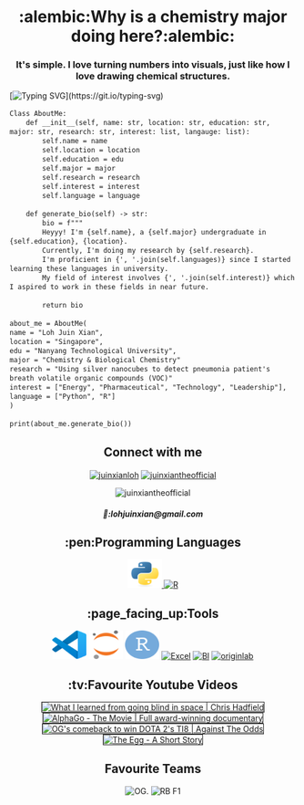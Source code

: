 
<h1 align="center">:alembic:Why is a chemistry major doing here?:alembic:</h1>
<h3 align="center">It's simple. I love turning numbers into visuals, just like how I love drawing chemical structures.</h4>


[![Typing SVG](https://readme-typing-svg.demolab.com?font=Poltawski+Nowy&weight=700&size=24&duration=4200&pause=1000&width=435&lines=Welcome+to+my+Github+profile!;I'm+Juin+Xian%2C+a+chemistry+sophomore;An+aspiring+chemist+and+analyst;Energy+%2C+Pharmaceutical+%26+Technology;)](https://git.io/typing-svg)
    
    Class AboutMe:
        def __init__(self, name: str, location: str, education: str, major: str, research: str, interest: list, langauge: list):
            self.name = name
            self.location = location
            self.education = edu
            self.major = major
            self.research = research
            self.interest = interest
            self.language = language

        def generate_bio(self) -> str:
            bio = f"""
            Heyyy! I'm {self.name}, a {self.major} undergraduate in {self.education}, {location}. 
            Currently, I'm doing my research by {self.research}.
            I'm proficient in {', '.join(self.languages)} since I started learning these languages in university. 
            My field of interest involves {', '.join(self.interest)} which I aspired to work in these fields in near future. 

            return bio
        
    about_me = AboutMe(
    name = "Loh Juin Xian", 
    location = "Singapore",
    edu = "Nanyang Technological University",
    major = "Chemistry & Biological Chemistry"
    research = "Using silver nanocubes to detect pneumonia patient's breath volatile organic compounds (VOC)"
    interest = ["Energy", "Pharmaceutical", "Technology", "Leadership"], 
    language = ["Python", "R"]
    )
   
    print(about_me.generate_bio())

   
<h2 align="center">Connect with me</h2>
<p align="center">
<a href="https://linkedin.com/in/juinxianloh" target="blank"><img align="center" src="https://raw.githubusercontent.com/rahuldkjain/github-profile-readme-generator/master/src/images/icons/Social/linked-in-alt.svg" alt="juinxianloh" height="40" width="50" /></a>
<a href="https://instagram.com/juinxiantheofficial" target="blank"><img align="center" src="https://raw.githubusercontent.com/rahuldkjain/github-profile-readme-generator/master/src/images/icons/Social/instagram.svg" alt="juinxiantheofficial" height="40" width=50" /></a>
<p align="center"> <img src="https://komarev.com/ghpvc/?username=juinxiantheofficial&label=Profile%20views&color=0e75b6&style=flat" alt="juinxiantheofficial" /> </p>
<h5 align= "center"> 📧:lohjuinxian@gmail.com <h5>
</p>
    
<h2 align="center">	:pen:Programming Languages</h2>
<p align="center"> <a href="https://www.python.org" target="_blank" rel="noreferrer"> <img src="https://raw.githubusercontent.com/devicons/devicon/master/icons/python/python-original.svg" alt="python" width="60" height="50"/></a><a href="https://www.r-project.org" target="_blank" rel="noreferrer"> <img src="https://user-images.githubusercontent.com/33158051/103333492-1d992100-4a3c-11eb-8cd4-e83cb2c44895.png" alt="R" width="60" height="50"/></a> 
</p>

<h2 align="center">:page_facing_up:Tools</h2>
<p align="center"> <a href="[https://www.python.org](https://code.visualstudio.com/)" target="_blank" rel="noreferrer"> <img src="https://raw.githubusercontent.com/devicons/devicon/1119b9f84c0290e0f0b38982099a2bd027a48bf1/icons/vscode/vscode-original.svg" alt="VSC" width="60" height="50"/></a>
<a href="https://jupyter.org/" target="_blank" rel="noreferrer"> <img src="https://raw.githubusercontent.com/devicons/devicon/1119b9f84c0290e0f0b38982099a2bd027a48bf1/icons/jupyter/jupyter-original.svg" alt="JUPYTER" width="60" height="50"/></a>  
<a href="https://posit.co/download/rstudio-desktop/" target="_blank" rel="noreferrer"> <img src="https://raw.githubusercontent.com/devicons/devicon/1119b9f84c0290e0f0b38982099a2bd027a48bf1/icons/rstudio/rstudio-original.svg" alt="R" width="60" height="50"/></a> 
<a href="https://www.microsoft.com/en-us/microsoft-365/excel" target="_blank" rel="noreferrer"> <img src="https://raw.githubusercontent.com/devicons/devicon/63ecdf14766de8fcb8c60339b1dd68acfd079945/icons/excel/excel-plain.svg" alt="Excel" width="60" height="50"/></a> 
<a href="https://powerbi.microsoft.com/en-au/" target="_blank" rel="noreferrer"> <img src="https://upload.wikimedia.org/wikipedia/commons/thumb/c/cf/New_Power_BI_Logo.svg/600px-New_Power_BI_Logo.svg.png?20210102182532" alt="BI" width="60" height="50"/></a> 
<a href="https://www.originlab.com/" target="_blank" rel="noreferrer"> <img src="https://image.pngaaa.com/43/5225043-middle.png" alt="originlab" width="60" height="50"/></a>     

<h2 align="center">:tv:Favourite Youtube Videos</h2> 
<p align="center"> <a href="https://youtu.be/Zo62S0ulqhA" target="_blank"><img src=https://pi.tedcdn.com/r/pe.tedcdn.com/images/ted/e77007daaafb652bacbc73a3819f4165d39c06dd_1600x1200.jpg u%5Br%5D=2&u%5Bs%5D=0.5&u%5Ba%5D=0.8&u%5Bt%5D=0.03&quality=82c=1050%2C550&w=1050.jpg" alt="What I learned from going blind in space | Chris Hadfield" width="290" height="190" border="1" /></a> <a href="https://youtu.be/WXuK6gekU1Y" target="_blank"><img src="https://pbs.twimg.com/media/DR4blG-X4AEx3Mw.jpg" 
alt="AlphaGo - The Movie | Full award-winning documentary" width="290" height="190" border="1" /></a> <a href="https://youtu.be/bdgTa9ni4S8" target="_blank"><img src="https://dotesports.com/wp-content/uploads/2019/08/07133442/againsttheodds_02-cover_landscape.jpg?resize=768,512.jpg" 
alt="OG's comeback to win DOTA 2's TI8 | Against The Odds" width="290" height="190" border="1" /></a> <a href="https://youtu.be/h6fcK_fRYaI" target="_blank"><img src="https://i.ytimg.com/vi/h6fcK_fRYaI/maxresdefault.jpg" alt="The Egg - A Short Story" width="290" height="190" border="1" /></a>

<h2 align="center">	Favourite Teams </h2> 
<p align="center"> 
<picture>
  <source media="(prefers-color-scheme: dark)" srcset="https://ogs.gg/wp-content/themes/og/dist/images/og_logo_2020.png">
  <img alt="OG." src="https://ogs.gg/wp-content/themes/og/dist/images/og_logo_2020.png" alt="OG" width="80" height="120">
</picture>    
<picture>
  <source media="(prefers-color-scheme: dark)" srcset="https://img.redbull.com/images/w_220/q_auto,f_auto/redbullcom/2022/2/9/uxgdknthvvsnfla76pii/oracle-red-bull-racing-logo">
  <img alt="RB F1" src="https://img.redbull.com/images/w_220/q_auto,f_auto/redbullcom/2022/2/9/uxgdknthvvsnfla76pii/oracle-red-bull-racing-logo" alt="OG" width="140" height="90">
</picture>



